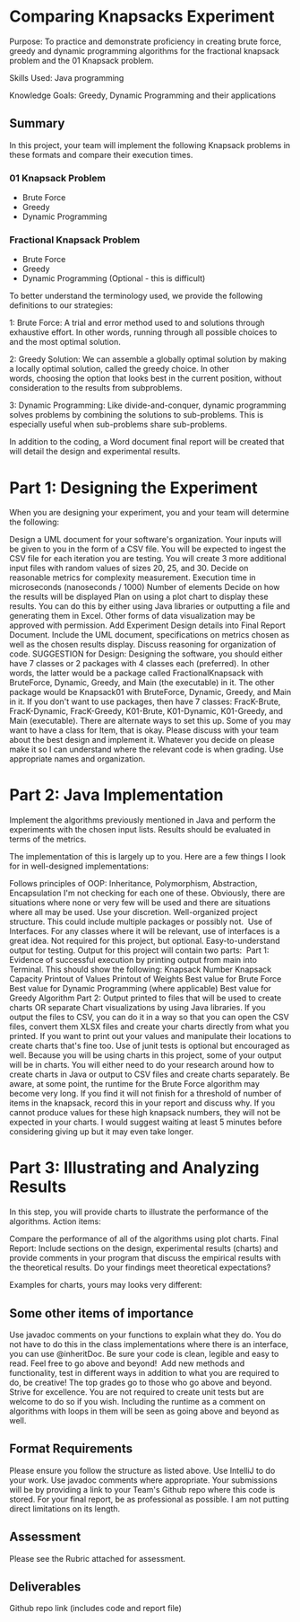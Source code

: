 # Comparing Knapsacks Experiment

Purpose: To practice and demonstrate proficiency in creating brute force, greedy and dynamic programming algorithms for the fractional knapsack problem and the 01 Knapsack problem.

Skills Used: Java programming

Knowledge Goals: Greedy, Dynamic Programming and their applications

## Summary

In this project, your team will implement the following Knapsack problems in these formats and compare their execution times.

### 01 Knapsack Problem
* Brute Force
* Greedy
* Dynamic Programming
### Fractional Knapsack Problem
* Brute Force
* Greedy
* Dynamic Programming (Optional - this is difficult)

To better understand the terminology used, we provide the following definitions to our strategies: 

1: Brute Force: A trial and error method used to and solutions through exhaustive effort. In other words, running through all possible choices to and the most optimal solution. 

2: Greedy Solution: We can assemble a globally optimal solution by making a locally optimal solution, called the greedy choice. In other words, choosing the option that looks best in the current position, without consideration to the results from subproblems. 

3: Dynamic Programming: Like divide-and-conquer, dynamic programming solves problems by combining the solutions to sub-problems. This is especially useful when sub-problems share sub-problems.

In addition to the coding, a Word document final report will be created that will detail the design and experimental results.

# Part 1: Designing the Experiment

When you are designing your experiment, you and your team will determine the following:

Design a UML document for your software's organization.
Your inputs will be given to you in the form of a CSV file. You will be expected to ingest the CSV file for each iteration you are testing. You will create 3 more additional input files with random values of sizes 20, 25, and 30.
Decide on reasonable metrics for complexity measurement.
Execution time in microseconds (nanoseconds / 1000)
Number of elements
Decide on how the results will be displayed
Plan on using a plot chart to display these results. You can do this by either using Java libraries or outputting a file and generating them in Excel. Other forms of data visualization may be approved with permission.
Add Experiment Design details into Final Report Document. Include the UML document, specifications on metrics chosen as well as the chosen results display. Discuss reasoning for organization of code.
SUGGESTION for Design: Designing the software, you should either have 7 classes or 2 packages with 4 classes each (preferred). In other words, the latter would be a package called FractionalKnapsack with BruteForce, Dynamic, Greedy, and Main (the executable) in it. The other package would be Knapsack01 with BruteForce, Dynamic, Greedy, and Main in it.
If you don't want to use packages, then have 7 classes: FracK-Brute, FracK-Dynamic, FracK-Greedy, K01-Brute, K01-Dynamic, K01-Greedy, and Main (executable).
There are alternate ways to set this up. Some of you may want to have a class for Item, that is okay. Please discuss with your team about the best design and implement it. Whatever you decide on please make it so I can understand where the relevant code is when grading. Use appropriate names and organization.




# Part 2: Java Implementation

Implement the algorithms previously mentioned in Java and perform the experiments with the chosen input lists. Results should be evaluated in terms of the metrics.

The implementation of this is largely up to you. Here are a few things I look for in well-designed implementations:

Follows principles of OOP: Inheritance, Polymorphism, Abstraction, Encapsulation
I'm not checking for each one of these. Obviously, there are situations where none or very few will be used and there are situations where all may be used. Use your discretion.
Well-organized project structure.
This could include multiple packages or possibly not. 
Use of Interfaces.
For any classes where it will be relevant, use of interfaces is a great idea. Not required for this project, but optional.
Easy-to-understand output for testing.
Output for this project will contain two parts: 
Part 1: Evidence of successful execution by printing output from main into Terminal. This should show the following:
Knapsack Number
Knapsack Capacity
Printout of Values
Printout of Weights
Best value for Brute Force
Best value for Dynamic Programming (where applicable)
Best value for Greedy Algorithm
Part 2: Output printed to files that will be used to create charts OR separate Chart visualizations by using Java libraries.
If you output the files to CSV, you can do it in a way so that you can open the CSV files, convert them XLSX files and create your charts directly from what you printed. If you want to print out your values and manipulate their locations to create charts that's fine too.
Use of junit tests is optional but encouraged as well.
Because you will be using charts in this project, some of your output will be in charts. You will either need to do your research around how to create charts in Java or output to CSV files and create charts separately.
Be aware, at some point, the runtime for the Brute Force algorithm may become very long. If you find it will not finish for a threshold of number of items in the knapsack, record this in your report and discuss why. If you cannot produce values for these high knapsack numbers, they will not be expected in your charts. I would suggest waiting at least 5 minutes before considering giving up but it may even take longer.


# Part 3: Illustrating and Analyzing Results

In this step, you will provide charts to illustrate the performance of the algorithms. Action items:

Compare the performance of all of the algorithms using plot charts.
Final Report: Include sections on the design, experimental results (charts) and provide comments in your program that discuss the empirical results with the theoretical results. Do your findings meet theoretical expectations?

Examples for charts, yours may looks very different:

## Some other items of importance
Use javadoc comments on your functions to explain what they do. You do not have to do this in the class implementations where there is an interface, you can use @inheritDoc.
Be sure your code is clean, legible and easy to read.
Feel free to go above and beyond!  Add new methods and functionality, test in different ways in addition to what you are required to do, be creative! The top grades go to those who go above and beyond. Strive for excellence.
You are not required to create unit tests but are welcome to do so if you wish.
Including the runtime as a comment on algorithms with loops in them will be seen as going above and beyond as well.

## Format Requirements
Please ensure you follow the structure as listed above. Use IntelliJ to do your work. Use javadoc comments where appropriate.
Your submissions will be by providing a link to your Team's Github repo where this code is stored.
For your final report, be as professional as possible. I am not putting direct limitations on its length.

## Assessment
Please see the Rubric attached for assessment.

## Deliverables
Github repo link (includes code and report file)
